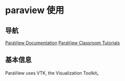 # paraview 使用

## 导航
[ParaView Documentation](https://docs.paraview.org/en/latest/index.html)
[ParaView Classroom Tutorials](https://www.paraview.org/Wiki/SNL_ParaView_Tutorials)

## 基本信息

ParaView uses VTK, the Visualization Toolkit。
<!--stackedit_data:
eyJoaXN0b3J5IjpbLTIxMDMwMjc2NzMsLTEyNjcyOTMyOTQsLT
EwMDkyMjU4MzNdfQ==
-->